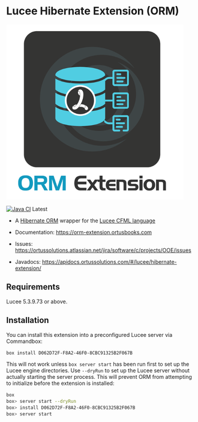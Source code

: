# Lucee Hibernate Extension (ORM)

![the Ortus ORM Extension logo](logo.png)

[![Java CI](https://github.com/ortus-solutions/extension-hibernate/actions/workflows/release.yml/badge.svg)](https://github.com/ortus-solutions/extension-hibernate/actions/workflows/release.yml) Latest

* A [Hibernate ORM](https://hibernate.org/orm/) wrapper for the [Lucee CFML language](https://www.lucee.org/)

* Documentation: https://orm-extension.ortusbooks.com
* Issues: https://ortussolutions.atlassian.net/jira/software/c/projects/OOE/issues
* Javadocs: https://apidocs.ortussolutions.com/#/lucee/hibernate-extension/

## Requirements

Lucee 5.3.9.73 or above.

## Installation

You can install this extension into a preconfigured Lucee server via Commandbox:

```bash
box install D062D72F-F8A2-46F0-8CBC91325B2F067B
```

This will not work unless `box server start` has been run first to set up the Lucee engine directories. Use `--dryRun` to set up the Lucee server without actually starting the server process. This will prevent ORM from attempting to initialize before the extension is installed:

```bash
box
box> server start --dryRun
box> install D062D72F-F8A2-46F0-8CBC91325B2F067B
box> server start
```